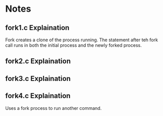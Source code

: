 # Notes

## fork1.c Explaination

Fork creates a clone of the process running. The statement after teh fork call runs in both the initial process and the newly forked process.

## fork2.c Explaination

## fork3.c Explaination

## fork4.c Explaination
Uses a fork process to run another command.

